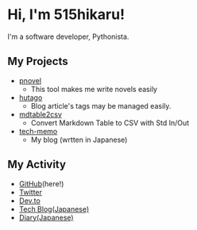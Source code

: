 # Hi, I'm 515hikaru!

I'm a software developer, Pythonista.

## My Projects

- [pnovel](https://github.com/515hikaru/pnovel)
    - This tool makes me write novels easily
- [hutago](https://github.com/515hikaru/hutago)
    - Blog article's tags may be managed easily.
- [mdtable2csv](https://github.com/515hikaru/mdtable2csv)
    - Convert Markdown Table to CSV with Std In/Out
- [tech-memo](https://github.com/515hikaru/tech-memo)
    - My blog (wrtten in Japanese)

## My Activity

- [GitHub](https://github.com/515hikaru)(here!)
- [Twitter](https://twitter.com/515hikaru_en)
- [Dev.to](https://dev.to/515hikaru)
- [Tech Blog(Japanese)](https://tech.515hikaru.net/) 
- [Diary(Japanese)](https://blog.hatena.ne.jp/)
